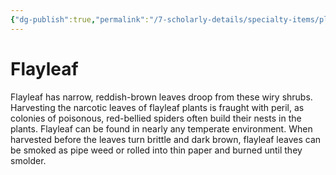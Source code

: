 ```yaml
---
{"dg-publish":true,"permalink":"/7-scholarly-details/specialty-items/plants-and-fungi/flayleaf/","noteIcon":""}
---
```


# Flayleaf

Flayleaf has narrow, reddish-brown leaves droop from these wiry shrubs. Harvesting the narcotic leaves of flayleaf plants is fraught with peril, as colonies of poisonous, red-bellied spiders often build their nests in the plants. Flayleaf can be found in nearly any temperate environment. When harvested before the leaves turn brittle and dark brown, flayleaf leaves can be smoked as pipe weed or rolled into thin paper and burned until they smolder.